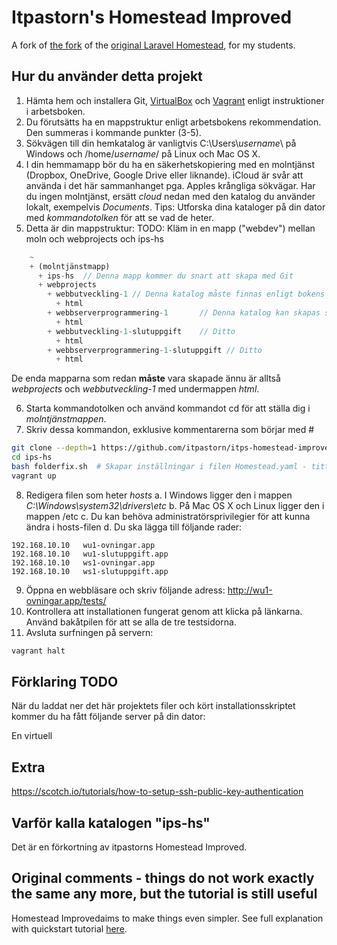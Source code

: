 # Itpastorn's Homestead Improved

A fork of [the fork](https://github.com/Swader/homestead_improved) of the [original Laravel Homestead](https://laravel.com/docs/5.2/homestead), for my students.

## Hur du använder detta projekt

 1. Hämta hem och installera Git, [VirtualBox](https://www.virtualbox.org/) och [Vagrant](https://www.vagrantup.com/) enligt instruktioner i arbetsboken.
 2. Du förutsätts ha en mappstruktur enligt arbetsbokens rekommendation. Den summeras i kommande punkter (3-5).
 3. Sökvägen till din hemkatalog är vanligtvis C:\Users\\*username*\ på Windows och /home/*username*/ på Linux och Mac OS X.
 4. I din hemmamapp bör du ha en säkerhetskopiering med en molntjänst (Dropbox, OneDrive, Google Drive eller liknande). iCloud är svår att använda i det här sammanhanget pga. Apples krångliga sökvägar. Har du ingen molntjänst, ersätt *cloud* nedan med den katalog du använder lokalt, exempelvis *Documents*. Tips: Utforska dina kataloger på din dator med *kommandotolken* för att se vad de heter.
 5. Detta är din mappstruktur:
TODO: Kläm in en mapp ("webdev") mellan moln och webprojects och ips-hs
```javascript
    ~
    + (molntjänstmapp)
      + ips-hs  // Denna mapp kommer du snart att skapa med Git
      + webprojects
        + webbutveckling-1 // Denna katalog måste finnas enligt bokens instruktioner
          + html
        + webbserverprogrammering-1       // Denna katalog kan skapas senare
          + html
        + webbutveckling-1-slutuppgift    // Ditto 
          + html
        + webbserverprogrammering-1-slutuppgift // Ditto
          + html
```
De enda mapparna som redan **måste** vara skapade ännu är alltså *webprojects* och *webbutveckling-1* med undermappen *html*.

 6. Starta kommandotolken och använd kommandot cd för att ställa dig i *molntjänstmappen*.
 7. Skriv dessa kommandon, exklusive kommentarerna som börjar med #
```bash
git clone --depth=1 https://github.com/itpastorn/itps-homestead-improved.git ips-hs # Hämtar detta projekt
cd ips-hs
bash folderfix.sh  # Skapar inställningar i filen Homestead.yaml - titta gärna i den
vagrant up
```
  8. Redigera filen som heter *hosts*
     a. I Windows ligger den i mappen *C:\Windows\system32\drivers\etc*
     b. På Mac OS X och Linux ligger den i mappen /etc
     c. Du kan behöva administratörsprivilegier för att kunna ändra i hosts-filen
     d. Du ska lägga till följande rader:

```
192.168.10.10	wu1-ovningar.app
192.168.10.10	wu1-slutuppgift.app
192.168.10.10	ws1-ovningar.app
192.168.10.10	ws1-slutuppgift.app
```
  9. Öppna en webbläsare och skriv följande adress: http://wu1-ovningar.app/tests/
  10. Kontrollera att installationen fungerat genom att klicka på länkarna. Använd bakåtpilen för att se alla de tre testsidorna.
  11. Avsluta surfningen på servern:
```bash
vagrant halt
```

## Förklaring TODO

När du laddat ner det här projektets filer och kört installationsskriptet kommer du ha fått följande server på din dator:

En virtuell

## Extra

https://scotch.io/tutorials/how-to-setup-ssh-public-key-authentication


## Varför kalla katalogen "ips-hs"

Det är en förkortning av itpastorns Homestead Improved.

## Original comments - things do not work exactly the same any more, but the tutorial is still useful
Homestead Improvedaims to make things even simpler. See full explanation with quickstart tutorial [here](http://www.sitepoint.com/quick-tip-get-homestead-vagrant-vm-running/).
